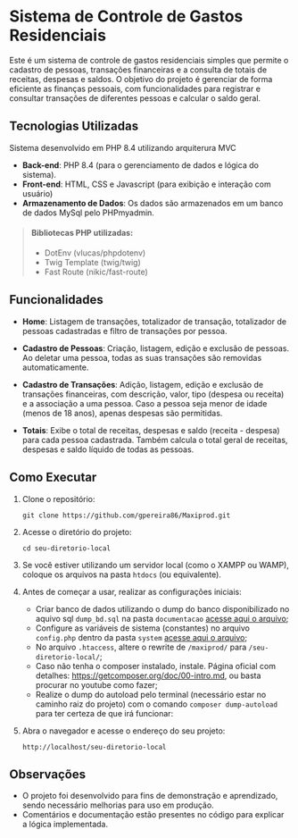 # Sistema de Controle de Gastos Residenciais

Este é um sistema de controle de gastos residenciais simples que permite o cadastro de pessoas, transações financeiras e a consulta de totais de receitas, despesas e saldos. O objetivo do projeto é gerenciar de forma eficiente as finanças pessoais, com funcionalidades para registrar e consultar transações de diferentes pessoas e calcular o saldo geral.


## Tecnologias Utilizadas 

Sistema desenvolvido em PHP 8.4 utilizando arquiterura MVC


- **Back-end**: PHP 8.4 (para o gerenciamento de dados e lógica do sistema).
- **Front-end**: HTML, CSS e Javascript (para exibição e interação com usuário)
- **Armazenamento de Dados**: Os dados são armazenados em um banco de dados MySql pelo PHPmyadmin.

> #### **Bibliotecas PHP utilizadas:** 
> - DotEnv (vlucas/phpdotenv)
> - Twig Template (twig/twig)
> - Fast Route (nikic/fast-route)

## Funcionalidades

- **Home**: Listagem de transações, totalizador de transação, totalizador de pessoas cadastradas e filtro de transações por pessoa.


- **Cadastro de Pessoas**: Criação, listagem, edição e exclusão de pessoas. Ao deletar uma pessoa, todas as suas transações são removidas automaticamente.


- **Cadastro de Transações**: Adição, listagem, edição e exclusão de transações financeiras, com descrição, valor, tipo (despesa ou receita) e a associação a uma pessoa. Caso a pessoa seja menor de idade (menos de 18 anos), apenas despesas são permitidas.


- **Totais**: Exibe o total de receitas, despesas e saldo (receita - despesa) para cada pessoa cadastrada. Também calcula o total geral de receitas, despesas e saldo líquido de todas as pessoas.


## Como Executar

1. Clone o repositório:
   ```
   git clone https://github.com/gpereira86/Maxiprod.git
   ```


2. Acesse o diretório do projeto:
   ```
   cd seu-diretorio-local
   ```
   

3. Se você estiver utilizando um servidor local (como o XAMPP ou WAMP), coloque os arquivos na pasta `htdocs` (ou equivalente).
   

4. Antes de começar a usar, realizar as configurações iniciais:
   - Criar banco de dados utilizando o dump do banco disponibilizado no aquivo sql `dump_bd.sql` na pasta `documentacao` [acesse aqui o arquivo](documentacao/dump_bd.sql);
   - Configure as variáveis de sistema (constantes) no arquivo `config.php` dentro da pasta `system` [acesse aqui o arquivo](system/config.php);
   - No arquivo `.htaccess`, altere o rewrite de `/maxiprod/` para `/seu-diretorio-local/`;
   - Caso não tenha o composer instalado, instale. Página oficial com detalhes: https://getcomposer.org/doc/00-intro.md, ou basta procurar no youtube como fazer;
   - Realize o dump do autoload pelo terminal (necessário estar no caminho raiz do projeto) com o comando `composer dump-autoload` para ter certeza de que irá funcionar: 


5. Abra o navegador e acesse o endereço do seu projeto:
   ```
   http://localhost/seu-diretorio-local
   ```

## Observações

- O projeto foi desenvolvido para fins de demonstração e aprendizado, sendo necessário melhorias para uso em produção.
- Comentários e documentação estão presentes no código para explicar a lógica implementada.
